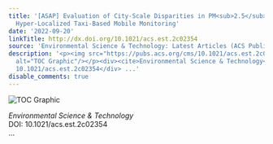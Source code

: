 ```yaml
---
title: '[ASAP] Evaluation of City-Scale Disparities in PM<sub>2.5</sub> Exposure Using
  Hyper-Localized Taxi-Based Mobile Monitoring'
date: '2022-09-20'
linkTitle: http://dx.doi.org/10.1021/acs.est.2c02354
source: 'Environmental Science & Technology: Latest Articles (ACS Publications)'
description: '<p><img src="https://pubs.acs.org/cms/10.1021/acs.est.2c02354/asset/images/medium/es2c02354_0008.gif"
  alt="TOC Graphic"/></p><div><cite>Environmental Science & Technology</cite></div><div>DOI:
  10.1021/acs.est.2c02354</div> ...'
disable_comments: true
---
```

<p><img src="https://pubs.acs.org/cms/10.1021/acs.est.2c02354/asset/images/medium/es2c02354_0008.gif" alt="TOC Graphic"/></p><div><cite>Environmental Science & Technology</cite></div><div>DOI: 10.1021/acs.est.2c02354</div> ...
